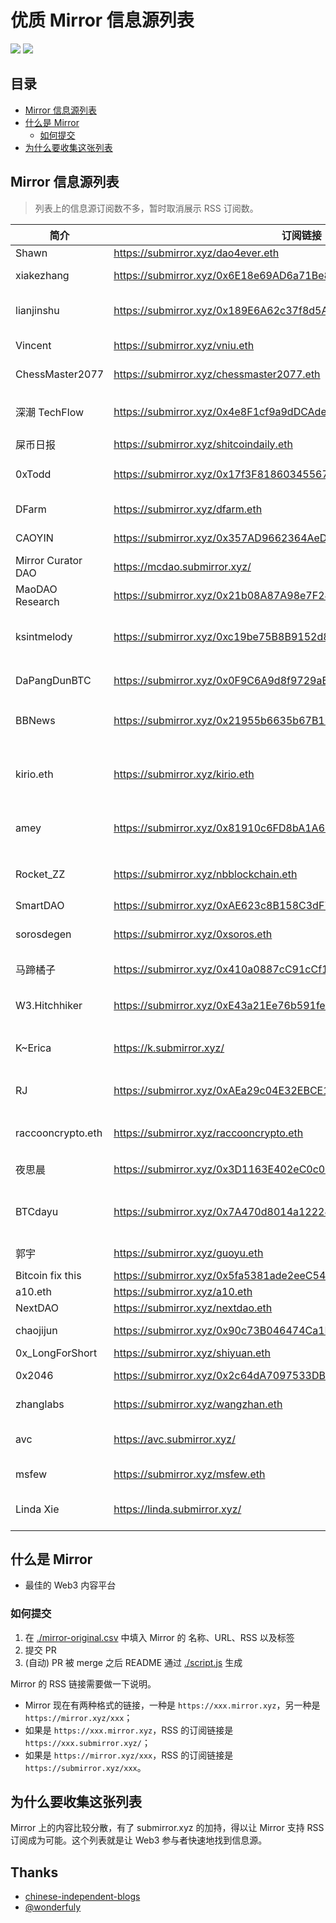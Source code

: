 
# 优质 Mirror 信息源列表

  [![](https://badgen.net/badge/icon/Website?icon=chrome&label)](https://dbarobin.com/) [![](https://badgen.net/badge/icon/Twitter?icon=twitter&label)](https://twitter.com/vrwio)

## 目录

- [Mirror 信息源列表](#Mirror-信息源列表)
- [什么是 Mirror](#什么是-Mirror)
  - [如何提交](#如何提交)
- [为什么要收集这张列表](#为什么要收集这张列表)

## Mirror 信息源列表

> 列表上的信息源订阅数不多，暂时取消展示 RSS 订阅数。

| 简介                 | 订阅链接                                                             | 标签                      |
| ------------------ | ---------------------------------------------------------------- | ----------------------- |
| Shawn              | https://submirror.xyz/dao4ever.eth                               | DAO                     |
| xiakezhang         | https://submirror.xyz/0x6E18e69AD6a71Be81b3a00303b1021a7E0021a3A | Web3; DeFi              |
| lianjinshu         | https://submirror.xyz/0x189E6A62c37f8d5A8f01f023A77175439e8124ce | Web3; DeFi; GameFi      |
| Vincent            | https://submirror.xyz/vniu.eth                                   | DeFi; GameFi            |
| ChessMaster2077    | https://submirror.xyz/chessmaster2077.eth                        | Web3; NFT               |
| 深潮 TechFlow        | https://submirror.xyz/0x4e8F1cf9a9dDCAdeE3340daDA2CbA5508D340B4E | Web3; DeFi; 媒体          |
| 屎币日报               | https://submirror.xyz/shitcoindaily.eth                          | Web3                    |
| 0xTodd             | https://submirror.xyz/0x17f3F81860345567482E1D232FB5B6f8bD77f3Bd | Web3; DeFi; DAO         |
| DFarm              | https://submirror.xyz/dfarm.eth                                  | Web3; DeFi              |
| CAOYIN             | https://submirror.xyz/0x357AD9662364AeD7316ACBdbC76A193983E7c731 | Web3; NFT               |
| Mirror Curator DAO | https://mcdao.submirror.xyz/                                     | DAO                     |
| MaoDAO Research    | https://submirror.xyz/0x21b08A87A98e7F242038810aa4227d6BEC5A762c | DAO                     |
| ksintmelody        | https://submirror.xyz/0xc19be75B8B9152d884987e1B58b3F18A94875396 | Web3; DeFi; NFT; Crypto |
| DaPangDunBTC       | https://submirror.xyz/0x0F9C6A9d8f9729aB07b5b2B870Ce8122E76708b0 | IEO; 交易所                |
| BBNews             | https://submirror.xyz/0x21955b6635b67B19Ee0472b8a4Ac4E1d89521cbe | Web3; DeFi; 媒体          |
| kirio.eth          | https://submirror.xyz/kirio.eth                                  | Web3; DeFi; 公链; 以太坊; 空投 |
| amey               | https://submirror.xyz/0x81910c6FD8bA1A67367aA9cA30101c61ce1a30e0 | Web3; DeFi; 空投          |
| Rocket_ZZ          | https://submirror.xyz/nbblockchain.eth                           | Web3; DeFi; 空投          |
| SmartDAO           | https://submirror.xyz/0xAE623c8B158C3dF75b4f0f3886cA36b49b72f3e9 | DAO                     |
| sorosdegen         | https://submirror.xyz/0xsoros.eth                                | Web3; DeFi; DAO         |
| 马蹄橘子               | https://submirror.xyz/0x410a0887cC91cCf1e8Db56422b9a5D8B078c2200 | Web3; DeFi              |
| W3.Hitchhiker      | https://submirror.xyz/0xE43a21Ee76b591fe6E479da8a8a388FCfea6F77F | Web3; 教程; Arweave       |
| K~Erica            | https://k.submirror.xyz/                                         | Web3; DeFi; GameFi      |
| RJ                 | https://submirror.xyz/0xAEa29c04E32EBCE118ea8cee975a3317190cCCdd | Web3; 教程; Arweave       |
| raccooncrypto.eth  | https://submirror.xyz/raccooncrypto.eth                          | Web3; DeFi; DAO         |
| 夜思晨                | https://submirror.xyz/0x3D1163E402eC0c0F58297E1e88Bd992b729eE520 | 公链; Cosmos              |
| BTCdayu            | https://submirror.xyz/0x7A470d8014a122245b0410774618B7ED0E990Daa | Web3; DeFi; DAO; PEOPLE |
| 郭宇                 | https://submirror.xyz/guoyu.eth                                  | Web3; NFT               |
| Bitcoin fix this   | https://submirror.xyz/0x5fa5381ade2eeC5459ce93af57b5feE7d63E6831 | Bitcoin                 |
| a10.eth            | https://submirror.xyz/a10.eth                                    | DeFi                    |
| NextDAO            | https://submirror.xyz/nextdao.eth                                | DAO                     |
| chaojijun          | https://submirror.xyz/0x90c73B046474Ca1F7b06c60D913C1a97DbE2f08c | DeFi; Web3              |
| 0x_LongForShort    | https://submirror.xyz/shiyuan.eth                                | NFT                     |
| 0x2046             | https://submirror.xyz/0x2c64dA7097533DB7a585ee62CDE17CAE0bCb2046 | Web3; ENS               |
| zhanglabs          | https://submirror.xyz/wangzhan.eth                               | Web3; ENS               |
| avc                | https://avc.submirror.xyz/                                       | Web3; DeFi; Crypto      |
| msfew              | https://submirror.xyz/msfew.eth                                  | Web3; DeFi              |
| Linda Xie          | https://linda.submirror.xyz/                                     | Web3; DeFi; DAO         |

## 什么是 Mirror

- 最佳的 Web3 内容平台

### 如何提交

1. 在 [./mirror-original.csv](./mirror-original.csv) 中填入 Mirror 的 名称、URL、RSS 以及标签
2. 提交 PR
3. (自动) PR 被 merge 之后 README 通过 [./script.js](./script.js) 生成

Mirror 的 RSS 链接需要做一下说明。

- Mirror 现在有两种格式的链接，一种是 `https://xxx.mirror.xyz`，另一种是 `https://mirror.xyz/xxx`；
- 如果是 `https://xxx.mirror.xyz`，RSS 的订阅链接是 `https://xxx.submirror.xyz/`；
- 如果是 `https://mirror.xyz/xxx`，RSS 的订阅链接是 `https://submirror.xyz/xxx`。

## 为什么要收集这张列表

Mirror 上的内容比较分散，有了 submirror.xyz 的加持，得以让 Mirror 支持 RSS 订阅成为可能。这个列表就是让 Web3 参与者快速地找到信息源。

## Thanks

- [chinese-independent-blogs](https://github.com/timqian/chinese-independent-blogs)
- [@wonderfuly](https://twitter.com/wonderfuly)
